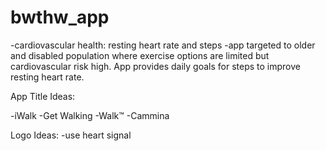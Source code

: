 # bwthw_app

-cardiovascular health: resting heart rate and steps
-app targeted to older and disabled population where exercise options are limited but cardiovascular risk high. App provides daily goals for steps to improve resting heart rate.

App Title Ideas:

-iWalk
-Get Walking
-Walk™
-Cammina

Logo Ideas:
-use heart signal 
